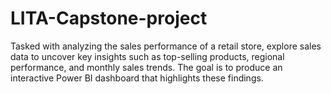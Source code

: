 # LITA-Capstone-project
Tasked with analyzing the sales performance of a retail store, explore sales data to uncover key insights such as top-selling products, regional performance, and monthly sales trends. The goal is to produce an interactive Power BI dashboard that highlights these findings.
